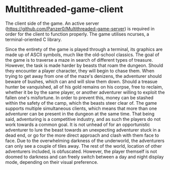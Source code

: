 # Multithreaded-game-client

The client side of the game. An active server (https://github.com/Panzer0/Multithreaded-game-server) is required in order for the client to function properly.
The game utilises ncurses, a terminal-oriented C library.

Since the entirety of the game is played through a terminal, its graphics are made up of ASCII symbols, much like the old-school classics. 
The goal of the game is to traverse a maze in search of different types of treasure.
However, the task is made harder by beasts that roam the dungeon. Should they encounter a player character, they will begin to chase them. When trying to get away from one of the maze's denizens, the adventurer should beware of bushes, which can and will slow them down. 
Should a treasue hunter be vanquished, all of his gold remains on his corpse, free to reclaim, whether it be by the same player, or another adventurer willing to exploit the fallen one's misfortune. In order to prevent this, money can be stashed within the safety of the camp, which the beasts steer clear of. 
The game supports multiple simultaneous clients, which means that more than one adventurer can be present in the dungeon at the same time. That being said, adventuring is a competitive industry, and as such the players do not work towards a common goal. It is not unhead of for an opportunistic adventurer to lure the beast towards an unexpecting adventurer stuck in a dead end, or go for the more direct approach and clash with them face to face.
Due to the overwhelming darkness of the underworld, the adventurers can only see a couple of tiles away. The rest of the world, location of other adventurers included, is obfuscated. However, the player themself is not doomed to darkness and can freely switch between a day and night display mode, depending on their visual preference.

